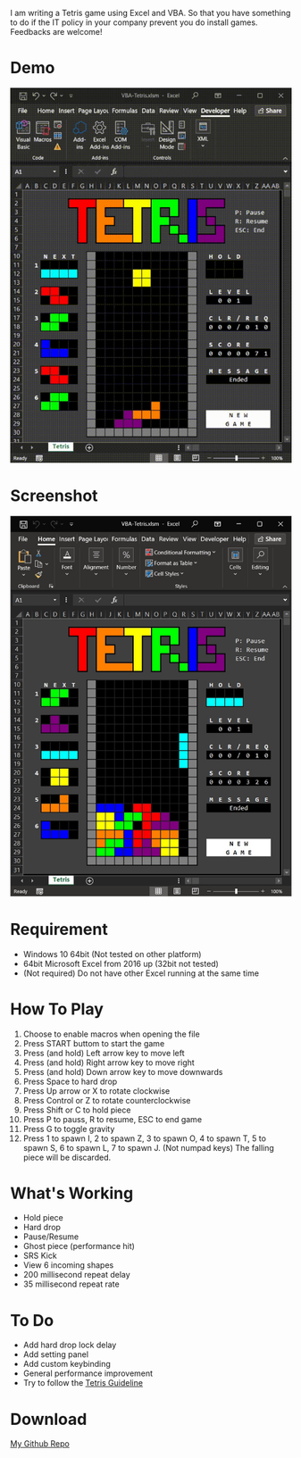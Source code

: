I am writing a Tetris game using Excel and VBA.
So that you have something to do if the IT policy in your company prevent you do install games.
Feedbacks are welcome!

# Demo
![Demo](https://raw.githubusercontent.com/yipinghuang1991/VBA-Tetris/main/src/gif_demo.gif)

# Screenshot
![Screenshot](https://raw.githubusercontent.com/yipinghuang1991/VBA-Tetris/main/src/screenshot2.jpg)

# Requirement
* Windows 10 64bit (Not tested on other platform)
* 64bit Microsoft Excel from 2016 up (32bit not tested)
* (Not required) Do not have other Excel running at the same time

# How To Play
1. Choose to enable macros when opening the file
2. Press START buttom to start the game
3. Press (and hold) Left arrow key to move left
4. Press (and hold) Right arrow key to move right
5. Press (and hold) Down arrow key to move downwards
6. Press Space to hard drop
7. Press Up arrow or X to rotate clockwise
8. Press Control or Z to rotate counterclockwise
9. Press Shift or C to hold piece
10. Press P to pauss, R to resume, ESC to end game
11. Press G to toggle gravity
12. Press 1 to spawn I, 2 to spawn Z, 3 to spawn O, 4 to spawn T, 5 to spawn S, 6 to spawn L, 7 to spawn J. (Not numpad keys) The falling piece will be discarded.

# What's Working
* Hold piece
* Hard drop
* Pause/Resume
* Ghost piece (performance hit)
* SRS Kick
* View 6 incoming shapes
* 200 millisecond repeat delay
* 35 millisecond repeat rate

# To Do
* Add hard drop lock delay
* Add setting panel
* Add custom keybinding
* General performance improvement
* Try to follow the [Tetris Guideline](https://tetris.fandom.com/wiki/Tetris_Guideline)

# Download
[My Github Repo](https://github.com/yipinghuang1991/VBA-Tetris)
